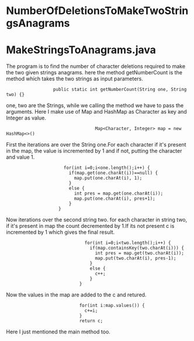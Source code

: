 # NumberOfDeletionsToMakeTwoStringsAnagrams
# MakeStringsToAnagrams.java
The program is to find the number of character deletions required to make the two given strings anagrams.
here the method getNumberCount is the method which takes the two strings as input parameters.

                      public static int getNumberCount(String one, String two) {}
                      
one, two are the Strings, while we calling the method we have to pass the arguments.
Here I make use of Map and HashMap as Character as key and Integer as value. 

                                      Map<Character, Integer> map = new HashMap<>()

First the iterations are over the String one.For each character if it's present in the map, the value is incremented by 1 and if not,
putting the character and value 1.
                      
                          for(int i=0;i<one.length();i++) {
                            if(map.get(one.charAt(i))==null) {
                              map.put(one.charAt(i), 1);
                            }
                            else {
                              int pres = map.get(one.charAt(i));
                              map.put(one.charAt(i), pres+1);
                            }
                        }

Now iterations over the second string two.
for each character in string two, if it's present in map the count decremented by 1.If its not present c is incremented by 1 which gives the final result.

                                  for(int i=0;i<two.length();i++) {
                                    if(map.containsKey(two.charAt(i))) {
                                      int pres = map.get(two.charAt(i));
                                      map.put(two.charAt(i), pres-1);
                                    }
                                    else {
                                      c++;
                                    }
                                }
                                
Now the values in the map are added to the c and retured.

                                for(int i:map.values()) {
                                  c+=i;
                                }
                                return c;
                                
                                
                                
Here I just mentioned the main method too.
